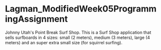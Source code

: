 # Lagman_ModifiedWeek05ProgrammingAssignment
 Johnny Utah's Point Break Surf Shop. This is a Surf Shop application that  sells surfboards in 4 sizes: small (2 meters), medium (3 meters), large (4 meters) and an super extra small size (for squirrel surfing).
